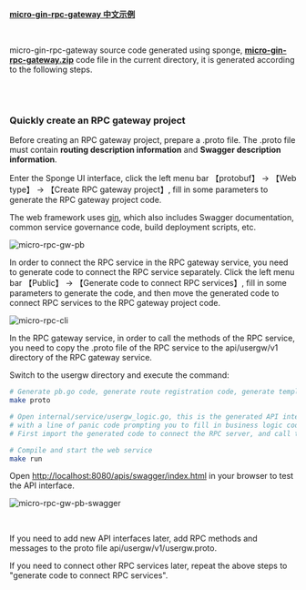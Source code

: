 [**micro-gin-rpc-gateway 中文示例**](https://www.bilibili.com/read/cv23189890)

<br>

micro-gin-rpc-gateway source code generated using sponge, [**micro-gin-rpc-gateway.zip**](https://github.com/zhufuyi/sponge/tree/main/examples/5_micro-gin-rpc-gateway/micro-gin-rpc-gateway.zip) code file in the current directory, it is generated according to the following steps.

<br>
<br>

### Quickly create an RPC gateway project

Before creating an RPC gateway project, prepare a .proto file. The .proto file must contain **routing description information** and **Swagger description information**.

Enter the Sponge UI interface, click the left menu bar 【protobuf】 → 【Web type】 → 【Create RPC gateway project】, fill in some parameters to generate the RPC gateway project code.

The web framework uses [gin](https://github.com/gin-gonic/gin), which also includes Swagger documentation, common service governance code, build deployment scripts, etc.

![micro-rpc-gw-pb](https://raw.githubusercontent.com/zhufuyi/sponge/main/assets/examples/en_micro-rpc-gw-pb.png)

In order to connect the RPC service in the RPC gateway service, you need to generate code to connect the RPC service separately. Click the left menu bar 【Public】 → 【Generate code to connect RPC services】, fill in some parameters to generate the code, and then move the generated code to connect RPC services to the RPC gateway project code.

![micro-rpc-cli](https://raw.githubusercontent.com/zhufuyi/sponge/main/assets/examples/en_micro-rpc-cli.png)

In the RPC gateway service, in order to call the methods of the RPC service, you need to copy the .proto file of the RPC service to the api/usergw/v1 directory of the RPC gateway service.

Switch to the usergw directory and execute the command:

```bash
# Generate pb.go code, generate route registration code, generate template code, and generate Swagger documentation 
make proto  

# Open internal/service/usergw_logic.go, this is the generated API interface code, 
# with a line of panic code prompting you to fill in business logic code. 
# First import the generated code to connect the RPC server, and call the RPC service method in the business logic.

# Compile and start the web service
make run
```
Open [http://localhost:8080/apis/swagger/index.html](http://localhost:8080/apis/swagger/index.html) in your browser to test the API interface.

![micro-rpc-gw-pb-swagger](https://raw.githubusercontent.com/zhufuyi/sponge/main/assets/examples/micro-rpc-gw-pb-swagger.png)

<br>

If you need to add new API interfaces later, add RPC methods and messages to the proto file api/usergw/v1/usergw.proto.

If you need to connect other RPC services later, repeat the above steps to "generate code to connect RPC services". 
